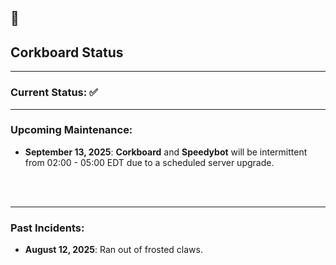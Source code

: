 ## 🐢

## Corkboard Status
----

### Current Status: ✅
----

### Upcoming Maintenance:
- **September 13, 2025**: **Corkboard** and **Speedybot** will be intermittent from 02:00 - 05:00 EDT due to a scheduled server upgrade.
<br/>
<br/>

----

### Past Incidents:
- **August 12, 2025**: Ran out of frosted claws.
